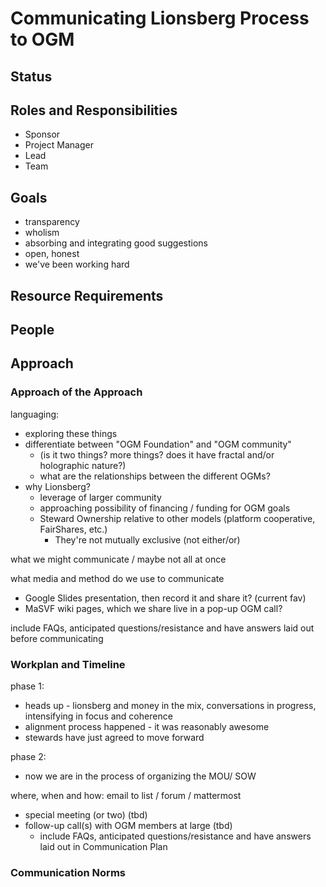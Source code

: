 # Communicating Lionsberg Process to OGM

## Status

## Roles and Responsibilities
- Sponsor 
- Project Manager
- Lead
- Team

## Goals

- transparency
- wholism
- absorbing and integrating good suggestions
- open, honest
- we've been working hard

## Resource Requirements

## People

## Approach

### Approach of the Approach

languaging:

- exploring these things
- differentiate between "OGM Foundation" and "OGM community"
  - (is it two things? more things? does it have fractal and/or holographic nature?)
  - what are the relationships between the different OGMs?
- why Lionsberg?
  - leverage of larger community
  - approaching possibility of financing / funding for OGM goals
  - Steward Ownership relative to other models (platform cooperative, FairShares, etc.)
    - They're not mutually exclusive (not either/or)

what we might communicate / maybe not all at once

what media and method do we use to communicate

- Google Slides presentation, then record it and share it? (current fav)
- MaSVF wiki pages, which we share live in a pop-up OGM call?

include FAQs, anticipated questions/resistance and have answers laid out before communicating

### Workplan and Timeline

phase 1:

- heads up - lionsberg and money in the mix, conversations in progress, intensifying in focus and coherence
- alignment process happened - it was reasonably awesome
- stewards have just agreed to move forward

phase 2:

- now we are in the process of organizing the MOU/ SOW

where, when and how:
email to list / forum / mattermost

  - special meeting (or two) (tbd)
- follow-up call(s) with OGM members at large (tbd)
  - include FAQs, anticipated questions/resistance and have answers laid out in Communication Plan

### Communication Norms


